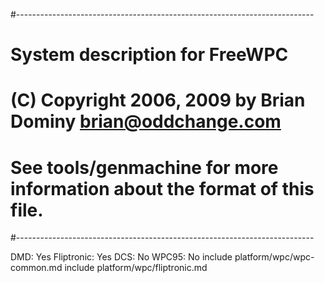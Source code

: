 #--------------------------------------------------------------------------
# System description for FreeWPC
# (C) Copyright 2006, 2009 by Brian Dominy <brian@oddchange.com>
#
# See tools/genmachine for more information about the format of this file.
#--------------------------------------------------------------------------

DMD: Yes
Fliptronic: Yes
DCS: No
WPC95: No
include platform/wpc/wpc-common.md
include platform/wpc/fliptronic.md
